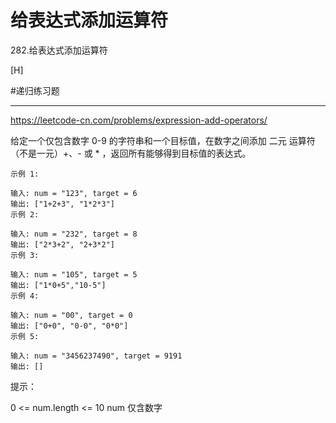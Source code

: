 # 给表达式添加运算符

282.给表达式添加运算符

[H]

#递归练习题 
  
---
https://leetcode-cn.com/problems/expression-add-operators/


给定一个仅包含数字 0-9 的字符串和一个目标值，在数字之间添加 二元 运算符（不是一元）+、- 或 * ，返回所有能够得到目标值的表达式。

 
```
示例 1:

输入: num = "123", target = 6
输出: ["1+2+3", "1*2*3"] 
示例 2:

输入: num = "232", target = 8
输出: ["2*3+2", "2+3*2"]
示例 3:

输入: num = "105", target = 5
输出: ["1*0+5","10-5"]
示例 4:

输入: num = "00", target = 0
输出: ["0+0", "0-0", "0*0"]
示例 5:

输入: num = "3456237490", target = 9191
输出: []
```

提示：

0 <= num.length <= 10
num 仅含数字